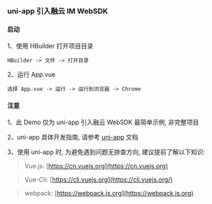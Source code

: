 ### uni-app 引入融云 IM WebSDK

#### 启动

1、使用 HBuilder 打开项目目录

```
HBuilder -> 文件 -> 打开目录
```

2、运行 App.vue

```
选择 App.vue -> 运行 -> 运行到浏览器 -> Chrome
```

#### 注意

1、此 Demo 仅为 uni-app 引入融云 WebSDK 最简单示例, 非完整项目

2、uni-app 具体开发指南, 请参考 [uni-app](https://uniapp.dcloud.io/) 文档

3、使用 uni-app 时, 为避免遇到问题无排查方向, 建议提前了解以下知识:

> Vue.js: [https://cn.vuejs.org](https://cn.vuejs.org)

> Vue-Cli: [https://cli.vuejs.org](https://cli.vuejs.org/)

> webpack: [https://webpack.js.org](https://webpack.js.org)

